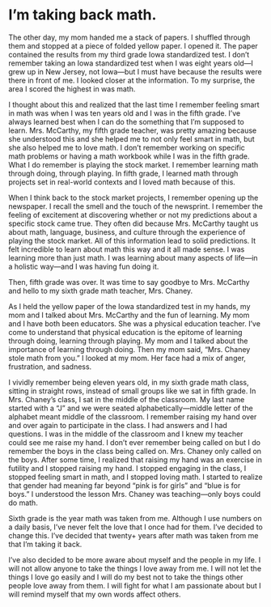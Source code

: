 

# I’m taking back math.

The other day, my mom handed me a stack of papers. I shuffled through them and stopped at a piece of folded
yellow paper. I opened it. The paper contained the results from my third grade Iowa standardized test. I
don’t remember taking an Iowa standardized test when I was eight years old—I grew up in New Jersey, not
Iowa—but I must have because the results were there in front of me. I looked closer at the information. To
my surprise, the area I scored the highest in was math.

I thought about this and realized that the last time I remember feeling smart in math was when I was ten years
old and I was in the fifth grade. I’ve always learned best when I can do the something that I’m supposed
to learn. Mrs. McCarthy, my fifth grade teacher, was pretty amazing because she understood this and she helped
me to not only feel smart in math, but she also helped me to love math. I don’t remember working on specific
math problems or having a math workbook while I was in the fifth grade. What I do remember is playing the
stock market. I remember learning math through doing, through playing. In fifth grade, I learned math through
projects set in real-world contexts and I loved math because of this.

When I think back to the stock market projects, I remember opening up the newspaper. I recall the smell and
the touch of the newsprint. I remember the feeling of excitement at discovering whether or not my predictions
about a specific stock came true. They often did because Mrs. McCarthy taught us about math, language,
business, and culture through the experience of playing the stock market. All of this information lead to
solid predictions. It felt incredible to learn about math this way and it all made sense. I was learning more
than just math. I was learning about many aspects of life—in a holistic way—and I was having fun doing it.


Then, fifth grade was over. It was time to say goodbye to Mrs. McCarthy and hello to my sixth grade math
teacher, Mrs. Chaney.

As I held the yellow paper of the Iowa standardized test in my hands, my mom and I talked about Mrs. McCarthy
and the fun of learning. My mom and I have both been educators. She was a physical education teacher. I’ve
come to understand that physical education is the epitome of learning through doing, learning through playing.
My mom and I talked about the importance of learning through doing. Then my mom said, “Mrs. Chaney stole
math from you.” I looked at my mom. Her face had a mix of anger, frustration, and sadness.

I vividly remember being eleven years old, in my sixth grade math class, sitting in straight rows, instead of
small groups like we sat in fifth grade. In Mrs. Chaney’s class, I sat in the middle of the classroom. My
last name started with a “J” and we were seated alphabetically—middle letter of the alphabet meant
middle of the classroom. I remember raising my hand over and over again to participate in the class. I had
answers and I had questions. I was in the middle of the classroom and I knew my teacher could see me raise my
hand. I don’t ever remember being called on but I do remember the boys in the class being called on. Mrs.
Chaney only called on the boys. After some time, I realized that raising my hand was an exercise in futility
and I stopped raising my hand. I stopped engaging in the class, I stopped feeling smart in math, and I stopped
loving math. I started to realize that gender had meaning far beyond “pink is for girls” and “blue is
for boys.” I understood the lesson Mrs. Chaney was teaching—only boys could do math.

Sixth grade is the year math was taken from me. Although I use numbers on a daily basis, I’ve never felt the
love that I once had for them. I’ve decided to change this. I’ve decided that twenty+ years after math was
taken from me that I’m taking it back.

I’ve also decided to be more aware about myself and the people in my life. I will not allow anyone to take
the things I love away from me. I will not let the things I love go easily and I will do my best not to take
the things other people love away from them. I will fight for what I am passionate about but I will remind
myself that my own words affect others.